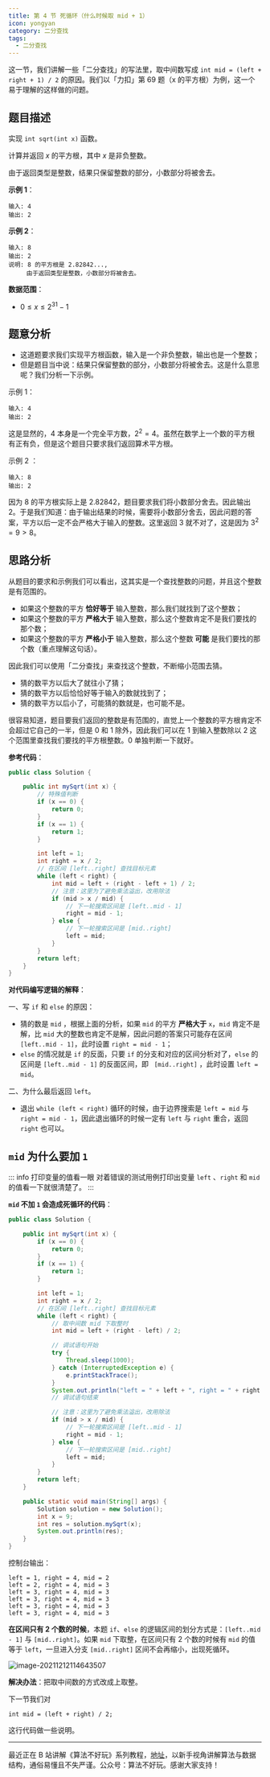 ```yaml
---
title: 第 4 节 死循环（什么时候取 mid + 1）
icon: yongyan
category: 二分查找
tags:
  - 二分查找
---
```


这一节，我们讲解一些「二分查找」的写法里，取中间数写成 `int mid = (left + right + 1) / 2` 的原因。我们以「力扣」第 69 题（x 的平方根）为例，这一个易于理解的这样做的问题。


## 题目描述

实现 `int sqrt(int x)` 函数。

计算并返回 *x* 的平方根，其中 *x* 是非负整数。

由于返回类型是整数，结果只保留整数的部分，小数部分将被舍去。

**示例 1**：

```
输入: 4
输出: 2
```

**示例 2**：

```
输入: 8
输出: 2
说明: 8 的平方根是 2.82842..., 
     由于返回类型是整数，小数部分将被舍去。
```

**数据范围**：

- $0 \le x \le 2^{31} - 1$

## 题意分析

+ 这道题要求我们实现平方根函数，输入是一个非负整数，输出也是一个整数；
+ 但是题目当中说：结果只保留整数的部分，小数部分将被舍去。这是什么意思呢？我们分析一下示例。

示例 1：

```
输入: 4
输出: 2
```

这是显然的，$4$ 本身是一个完全平方数，$2^2 = 4$。虽然在数学上一个数的平方根有正有负，但是这个题目只要求我们返回算术平方根。

示例 2 ：

```
输入: 8
输出: 2
```

因为 $8$ 的平方根实际上是 $2.82842$，题目要求我们将小数部分舍去。因此输出 $2$。于是我们知道：由于输出结果的时候，需要将小数部分舍去，因此问题的答案，平方以后一定不会严格大于输入的整数。这里返回 $3$ 就不对了，这是因为 $3^2 = 9 > 8$。

## 思路分析

从题目的要求和示例我们可以看出，这其实是一个查找整数的问题，并且这个整数是有范围的。

+ 如果这个整数的平方 **恰好等于** 输入整数，那么我们就找到了这个整数；
+ 如果这个整数的平方 **严格大于** 输入整数，那么这个整数肯定不是我们要找的那个数；
+ 如果这个整数的平方 **严格小于** 输入整数，那么这个整数 **可能** 是我们要找的那个数（重点理解这句话）。

因此我们可以使用「二分查找」来查找这个整数，不断缩小范围去猜。

+ 猜的数平方以后大了就往小了猜；
+ 猜的数平方以后恰恰好等于输入的数就找到了；
+ 猜的数平方以后小了，可能猜的数就是，也可能不是。


很容易知道，题目要我们返回的整数是有范围的，直觉上一个整数的平方根肯定不会超过它自己的一半，但是 $0$ 和 $1$ 除外，因此我们可以在 $1$ 到输入整数除以 $2$ 这个范围里查找我们要找的平方根整数。$0$ 单独判断一下就好。

**参考代码**：

```java
public class Solution {

    public int mySqrt(int x) {
        // 特殊值判断
        if (x == 0) {
            return 0;
        }
        if (x == 1) {
            return 1;
        }

        int left = 1;
        int right = x / 2;
        // 在区间 [left..right] 查找目标元素
        while (left < right) {
            int mid = left + (right - left + 1) / 2;
            // 注意：这里为了避免乘法溢出，改用除法
            if (mid > x / mid) {
                // 下一轮搜索区间是 [left..mid - 1]
                right = mid - 1;
            } else {
                // 下一轮搜索区间是 [mid..right]
                left = mid;
            }
        }
        return left;
    }
}
```

**对代码编写逻辑的解释**：

一、写 `if` 和 `else` 的原因：

+ 猜的数是 `mid` ，根据上面的分析，如果 `mid` 的平方 **严格大于** `x`，`mid` 肯定不是解，比 `mid` 大的整数也肯定不是解，因此问题的答案只可能存在区间 `[left..mid - 1]`，此时设置 `right = mid - 1`；
+ `else` 的情况就是 `if` 的反面，只要 `if` 的分支和对应的区间分析对了，`else` 的区间是  `[left..mid - 1]` 的反面区间，即 ` [mid..right]` ，此时设置 `left = mid`。

二、为什么最后返回 `left`。

+ 退出 `while (left < right)` 循环的时候，由于边界搜索是 `left = mid` 与 `right = mid - 1`，因此退出循环的时候一定有 `left` 与 `right` 重合，返回 `right` 也可以。

## `mid` 为什么要加 `1`

::: info 打印变量的值看一眼
对着错误的测试用例打印出变量 `left` 、`right` 和 `mid` 的值看一下就很清楚了。
:::

**`mid` 不加 `1` 会造成死循环的代码**：

```java
public class Solution {

    public int mySqrt(int x) {
        if (x == 0) {
            return 0;
        }
        if (x == 1) {
            return 1;
        }

        int left = 1;
        int right = x / 2;
        // 在区间 [left..right] 查找目标元素
        while (left < right) {
            // 取中间数 mid 下取整时
            int mid = left + (right - left) / 2;

            // 调试语句开始
            try {
                Thread.sleep(1000);
            } catch (InterruptedException e) {
                e.printStackTrace();
            }
            System.out.println("left = " + left + ", right = " + right + ", mid = " + mid);
            // 调试语句结束

            // 注意：这里为了避免乘法溢出，改用除法
            if (mid > x / mid) {
                // 下一轮搜索区间是 [left..mid - 1]
                right = mid - 1;
            } else {
                // 下一轮搜索区间是 [mid..right]
                left = mid;
            }
        }
        return left;
    }

    public static void main(String[] args) {
        Solution solution = new Solution();
        int x = 9;
        int res = solution.mySqrt(x);
        System.out.println(res);
    }
}
```

控制台输出：

```
left = 1, right = 4, mid = 2
left = 2, right = 4, mid = 3
left = 3, right = 4, mid = 3
left = 3, right = 4, mid = 3
left = 3, right = 4, mid = 3
left = 3, right = 4, mid = 3
```

**在区间只有 $2$ 个数的时候**，本题 `if`、`else` 的逻辑区间的划分方式是：`[left..mid - 1]` 与 `[mid..right]`。如果 `mid` 下取整，在区间只有 $2$ 个数的时候有 `mid` 的值等于 `left`，一旦进入分支 `[mid..right]` 区间不会再缩小，出现死循环。

![image-20211212114643507](https://tva1.sinaimg.cn/large/008i3skNgy1gxawmev4wvj31hc0u0tc2.jpg)

**解决办法**：把取中间数的方式改成上取整。

下一节我们对 

```
int mid = (left + right) / 2;
```

这行代码做一些说明。


---

最近正在 B 站讲解《算法不好玩》系列教程，[地址](https://space.bilibili.com/236935093)，以新手视角讲解算法与数据结构，通俗易懂且不失严谨。公众号：算法不好玩。感谢大家支持！